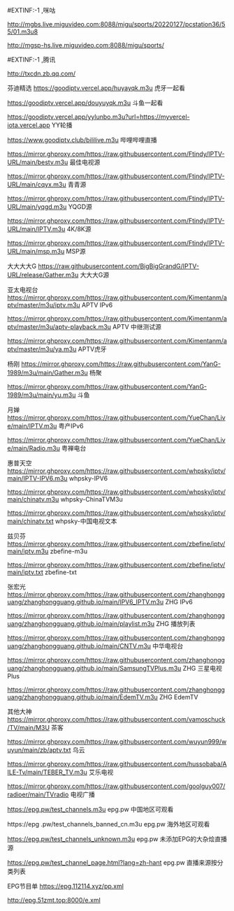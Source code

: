 #EXTINF:-1 ,咪咕

http://mgbs.live.miguvideo.com:8088/migu/sports/20220127/pcstation36/55/01.m3u8


http://mgsp-hs.live.miguvideo.com:8088/migu/sports/

#EXTINF:-1 ,腾讯

http://txcdn.zb.qq.com/


芬迪精选
https://goodiptv.vercel.app/huyayqk.m3u    虎牙一起看

https://goodiptv.vercel.app/douyuyqk.m3u    斗鱼一起看

https://goodiptv.vercel.app/yylunbo.m3u?url=https://myvercel-iota.vercel.app    YY轮播

https://www.goodiptv.club/bililive.m3u    哔哩哔哩直播

https://mirror.ghproxy.com/https://raw.githubusercontent.com/Ftindy/IPTV-URL/main/bestv.m3u    最佳电视源

https://mirror.ghproxy.com/https://raw.githubusercontent.com/Ftindy/IPTV-URL/main/cqyx.m3u    青青源

https://mirror.ghproxy.com/https://raw.githubusercontent.com/Ftindy/IPTV-URL/main/yqgd.m3u    YQGD源

https://mirror.ghproxy.com/https://raw.githubusercontent.com/Ftindy/IPTV-URL/main/IPTV.m3u    4K/8K源

https://mirror.ghproxy.com/https://raw.githubusercontent.com/Ftindy/IPTV-URL/main/msp.m3u    MSP源

大大大大G
https://raw.githubusercontent.com/BigBigGrandG/IPTV-URL/release/Gather.m3u    大大大G源

亚太电视台
https://mirror.ghproxy.com/https://raw.githubusercontent.com/Kimentanm/aptv/master/m3u/iptv.m3u    APTV IPv6

https://mirror.ghproxy.com/https://raw.githubusercontent.com/Kimentanm/aptv/master/m3u/aptv-playback.m3u    APTV 中继测试源

https://mirror.ghproxy.com/https://raw.githubusercontent.com/Kimentanm/aptv/master/m3u/ya.m3u    APTV虎牙

杨刚
https://mirror.ghproxy.com/https://raw.githubusercontent.com/YanG-1989/m3u/main/Gather.m3u    杨聚

https://mirror.ghproxy.com/https://raw.githubusercontent.com/YanG-1989/m3u/main/yu.m3u    斗鱼

月婵
https://mirror.ghproxy.com/https://raw.githubusercontent.com/YueChan/Live/main/IPTV.m3u    粤产IPv6

https://mirror.ghproxy.com/https://raw.githubusercontent.com/YueChan/Live/main/Radio.m3u    粤禅电台

惠普天空
https://mirror.ghproxy.com/https://raw.githubusercontent.com/whpsky/iptv/main/IPTV-IPV6.m3u    whpsky-IPV6

https://mirror.ghproxy.com/https://raw.githubusercontent.com/whpsky/iptv/main/chinatv.m3u    whpsky-ChinaTVM3u

https://mirror.ghproxy.com/https://raw.githubusercontent.com/whpsky/iptv/main/chinatv.txt    whpsky-中国电视文本

兹贝芬
https://mirror.ghproxy.com/https://raw.githubusercontent.com/zbefine/iptv/main/iptv.m3u    zbefine-m3u

https://mirror.ghproxy.com/https://raw.githubusercontent.com/zbefine/iptv/main/iptv.txt    zbefine-txt

张宏光
https://mirror.ghproxy.com/https://raw.githubusercontent.com/zhanghongguang/zhanghongguang.github.io/main/IPV6_IPTV.m3u    ZHG IPv6

https://mirror.ghproxy.com/https://raw.githubusercontent.com/zhanghongguang/zhanghongguang.github.io/main/playlist.m3u    ZHG 播放列表

https://mirror.ghproxy.com/https://raw.githubusercontent.com/zhanghongguang/zhanghongguang.github.io/main/CNTV.m3u    中华电视台

https://mirror.ghproxy.com/https://raw.githubusercontent.com/zhanghongguang/zhanghongguang.github.io/main/SamsungTVPlus.m3u    ZHG 三星电视Plus

https://mirror.ghproxy.com/https://raw.githubusercontent.com/zhanghongguang/zhanghongguang.github.io/main/EdemTV.m3u    ZHG EdemTV

其他大神
https://mirror.ghproxy.com/https://raw.githubusercontent.com/vamoschuck/TV/main/M3U    茶客

https://mirror.ghproxy.com/https://raw.githubusercontent.com/wuyun999/wuyun/main/zb/aptv.txt    乌云

https://mirror.ghproxy.com/https://raw.githubusercontent.com/hussobaba/AILE-Tv/main/TEBER_TV.m3u    艾乐电视

https://mirror.ghproxy.com/https://raw.githubusercontent.com/goolguy007/radioer/main/TVradio    电视广播

https://epg.pw/test_channels.m3u    epg.pw 中国地区可观看

https://epg .pw/test_channels_banned_cn.m3u    epg.pw 海外地区可观看

https://epg.pw/test_channels_unknown.m3u    epg.pw 未添加EPG的大杂烩直播源

https://epg.pw/test_channel_page.html?lang=zh-hant    epg.pw 直播来源按分类列表

EPG节目单
https://epg.112114.xyz/pp.xml

http://epg.51zmt.top:8000/e.xml
